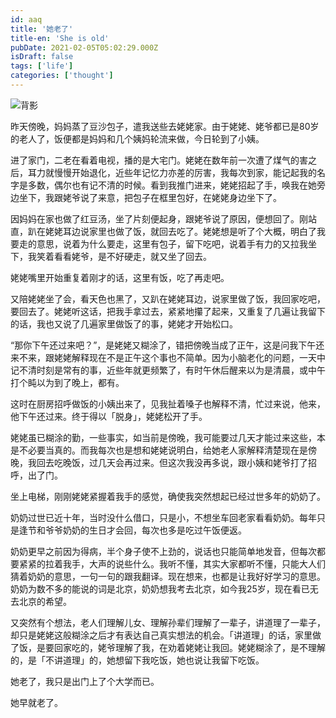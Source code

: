```yaml
---
id: aaq
title: '她老了'
title-en: 'She is old'
pubDate: 2021-02-05T05:02:29.000Z
isDraft: false
tags: ['life']
categories: ['thought']
---
```


![背影](https://static.chenyuhang.cn/blog/old-and-old_1.png)

昨天傍晚，妈妈蒸了豆沙包子，遣我送些去姥姥家。由于姥姥、姥爷都已是80岁的老人了，饭便都是妈妈和几个姨妈轮流来做，今日轮到了小姨。

进了家门，二老在看着电视，播的是大宅门。姥姥在数年前一次遭了煤气的害之后，耳力就慢慢开始退化，近些年记忆力亦差的厉害，我每次到家，能记起我的名字是多数，偶尔也有记不清的时候。看到我推门进来，姥姥招起了手，唤我在她旁边坐下，我跟姥爷说了来意，把包子在框里包好，在姥姥身边坐下了。

因妈妈在家也做了红豆汤，坐了片刻便起身，跟姥爷说了原因，便想回了。刚站直，趴在姥姥耳边说家里也做了饭，就回去吃了。姥姥想是听了个大概，明白了我要走的意思，说着为什么要走，这里有包子，留下吃吧，说着手有力的又拉我坐下，我笑着看看姥爷，是不好硬走，就又坐了回去。

姥姥嘴里开始重复着刚才的话，这里有饭，吃了再走吧。

又陪姥姥坐了会，看天色也黑了，又趴在姥姥耳边，说家里做了饭，我回家吃吧，要回去了。姥姥听这话，把我手拿过去，紧紧地攥了起来，又重复了几遍让我留下的话，我也又说了几遍家里做饭了的事，姥姥才开始松口。

“那你下午还过来吧？”，是姥姥又糊涂了，错把傍晚当成了正午，这是问我下午还来不来，跟姥姥解释现在不是正午这个事也不简单。因为小脑老化的问题，一天中记不清时刻是常有的事，近些年就更频繁了，有时午休后醒来以为是清晨，或中午打个盹以为到了晚上，都有。

这时在厨房招呼做饭的小姨出来了，见我扯着嗓子也解释不清，忙过来说，他来，他下午还过来。终于得以「脱身」，姥姥松开了手。

姥姥虽已糊涂的勤，一些事实，如当前是傍晚，我可能要过几天才能过来这些，本是不必要当真的。而我每次也是想和姥姥说明白，给她老人家解释清楚现在是傍晚，我回去吃晚饭，过几天会再过来。但这次我没再多说，跟小姨和姥爷打了招呼，出了门。

坐上电梯，刚刚姥姥紧握着我手的感觉，确使我突然想起已经过世多年的奶奶了。

奶奶过世已近十年，当时没什么借口，只是小，不想坐车回老家看看奶奶。每年只是逢节和爷爷奶奶的生日才会回，每次也多是吃过午饭便返。

奶奶更早之前因为得病，半个身子使不上劲的，说话也只能简单地发音，但每次都要紧紧的拉着我手，大声的说些什么。我听不懂，其实大家都听不懂，只能大人们猜着奶奶的意思，一句一句的跟我翻译。现在想来，也都是让我好好学习的意思。奶奶为数不多的能说的词是北京，奶奶想我考去北京，如今我25岁，现在看已无去北京的希望。

又突然有个想法，老人们理解儿女、理解孙辈们理解了一辈子，讲道理了一辈子，却只是姥姥这般糊涂之后才有表达自己真实想法的机会。「讲道理」的话，家里做了饭，是要回家吃的，姥爷理解了我，在劝着姥姥让我回。姥姥糊涂了，是不理解的，是「不讲道理」的，她想留下我吃饭，她也说让我留下吃饭。

她老了，我只是出门上了个大学而已。

她早就老了。
